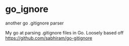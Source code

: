 # go_ignore
 another go .gitignore parser

My go at parsing .gitignore files in Go. Loosely based off https://github.com/sabhiram/go-gitignore
